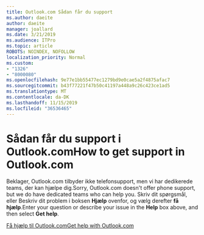 ```yaml
---
title: Outlook.com Sådan får du support
ms.author: daeite
author: daeite
manager: joallard
ms.date: 3/21/2019
ms.audience: ITPro
ms.topic: article
ROBOTS: NOINDEX, NOFOLLOW
localization_priority: Normal
ms.custom:
- "1326"
- "8000080"
ms.openlocfilehash: 9e77e1bb55477ec1279bd9e0cae5a2f4875afac7
ms.sourcegitcommit: b43f77221f47b50c41197a448a9c26c423ce1ad5
ms.translationtype: MT
ms.contentlocale: da-DK
ms.lasthandoff: 11/15/2019
ms.locfileid: "36536465"
---
```

# <a name="how-to-get-support-in-outlookcom"></a><span data-ttu-id="e9e9c-102">Sådan får du support i Outlook.com</span><span class="sxs-lookup"><span data-stu-id="e9e9c-102">How to get support in Outlook.com</span></span>

<span data-ttu-id="e9e9c-103">Beklager, Outlook.com tilbyder ikke telefonsupport, men vi har dedikerede teams, der kan hjælpe dig.</span><span class="sxs-lookup"><span data-stu-id="e9e9c-103">Sorry, Outlook.com doesn't offer phone support, but we do have dedicated teams who can help you.</span></span>
<span data-ttu-id="e9e9c-104">Skriv dit spørgsmål, eller Beskriv dit problem i boksen **Hjælp** ovenfor, og vælg derefter **få hjælp**.</span><span class="sxs-lookup"><span data-stu-id="e9e9c-104">Enter your question or describe your issue in the **Help** box above, and then select **Get help**.</span></span>

[<span data-ttu-id="e9e9c-105">Få hjælp til Outlook.com</span><span class="sxs-lookup"><span data-stu-id="e9e9c-105">Get help with Outlook.com</span></span>](https://support.office.com/article/40676ad0-c831-45ac-a023-5be633be798d?wt.mc_id=Office_Outlook_com_Alchemy)
